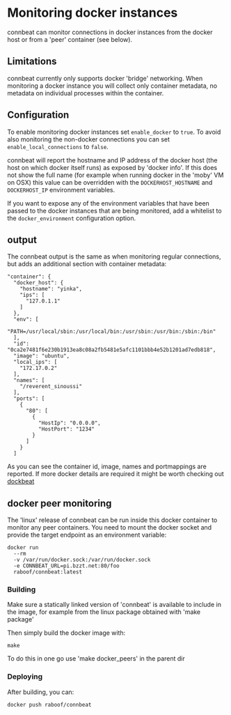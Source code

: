 # Monitoring docker instances

connbeat can monitor connections in docker instances from the docker host or
from a 'peer' container (see below).

## Limitations

connbeat currently only supports docker 'bridge' networking. When monitoring
a docker instance you will collect only container metadata, no metadata on
individual processes within the container.

## Configuration

To enable monitoring docker instances set `enable_docker` to `true`. To avoid
also monitoring the non-docker connections you can set
`enable_local_connections` to `false`.

connbeat will report the hostname and IP address of the docker host (the host
on which docker itself runs) as exposed by 'docker info'. If this does not show
the full name (for example when running docker in the 'moby' VM on OSX) this
value can be overridden with the `DOCKERHOST_HOSTNAME` and `DOCKERHOST_IP`
environment variables.

If you want to expose any of the environment variables that have been passed to
the docker instances that are being monitored, add a whitelist to the
`docker_environment` configuration option.

## output

The connbeat output is the same as when monitoring regular connections, but
adds an additional section with container metadata:

```
"container": {
  "docker_host": {
    "hostname": "yinka",
    "ips": [
      "127.0.1.1"
    ]
  },
  "env": [
    "PATH=/usr/local/sbin:/usr/local/bin:/usr/sbin:/usr/bin:/sbin:/bin"
  ],
  "id": "0ca2e7481f6e230b1913ea8c08a2fb5481e5afc1101bbb4e52b1201ad7edb818",
  "image": "ubuntu",
  "local_ips": [
    "172.17.0.2"
  ],
  "names": [
    "/reverent_sinoussi"
  ],
  "ports": [
    {
      "80": [
        {
          "HostIp": "0.0.0.0",
          "HostPort": "1234"
        }
      ]
    }
  ]
```

As you can see the container id, image, names and portmappings are reported. If
more docker details are required it might be worth checking out
[dockbeat](https://github.com/Ingensi/dockbeat)

## docker peer monitoring

The 'linux' release of connbeat can be run inside this docker container to
monitor any peer containers. You need to mount the docker socket and provide
the target endpoint as an environment variable:

    docker run
      --rm
      -v /var/run/docker.sock:/var/run/docker.sock
      -e CONNBEAT_URL=pi.bzzt.net:80/foo
      raboof/connbeat:latest

### Building

Make sure a statically linked version of 'connbeat' is available to include in
the image, for example from the linux package obtained with 'make package'

Then simply build the docker image with:

    make

To do this in one go use 'make docker_peers' in the parent dir

### Deploying

After building, you can:

    docker push raboof/connbeat
